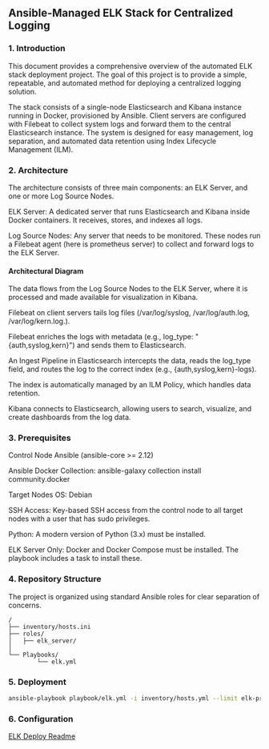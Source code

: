 ## Ansible-Managed ELK Stack for Centralized Logging
### 1. Introduction
This document provides a comprehensive overview of the automated ELK stack deployment project. The goal of this project is to provide a simple, repeatable, and automated method for deploying a centralized logging solution.

The stack consists of a single-node Elasticsearch and Kibana instance running in Docker, provisioned by Ansible. Client servers are configured with Filebeat to collect system logs and forward them to the central Elasticsearch instance. The system is designed for easy management, log separation, and automated data retention using Index Lifecycle Management (ILM).


### 2. Architecture
The architecture consists of three main components: an ELK Server, and one or more Log Source Nodes.

ELK Server: A dedicated server that runs Elasticsearch and Kibana inside Docker containers. It receives, stores, and indexes all logs.

Log Source Nodes: Any server that needs to be monitored. These nodes run a Filebeat agent (here is prometheus server) to collect and forward logs to the ELK Server.

#### Architectural Diagram

The data flows from the Log Source Nodes to the ELK Server, where it is processed and made available for visualization in Kibana.

Filebeat on client servers tails log files (/var/log/syslog, /var/log/auth.log, /var/log/kern.log.).

Filebeat enriches the logs with metadata (e.g., log_type: "{auth,syslog,kern}") and sends them to Elasticsearch.

An Ingest Pipeline in Elasticsearch intercepts the data, reads the log_type field, and routes the log to the correct index (e.g., {auth,syslog,kern}-logs).

The index is automatically managed by an ILM Policy, which handles data retention.

Kibana connects to Elasticsearch, allowing users to search, visualize, and create dashboards from the log data.


### 3. Prerequisites
Control Node
Ansible (ansible-core >= 2.12)

Ansible Docker Collection: ansible-galaxy collection install community.docker

Target Nodes
OS: Debian

SSH Access: Key-based SSH access from the control node to all target nodes with a user that has sudo privileges.

Python: A modern version of Python (3.x) must be installed.

ELK Server Only: Docker and Docker Compose must be installed. The playbook includes a task to install these.

### 4. Repository Structure
The project is organized using standard Ansible roles for clear separation of concerns.
```
/
├── inventory/hosts.ini             
├── roles/
│   ├── elk_server/      
│
└── Playbooks/     
        └── elk.yml
```

### 5. Deployment
  ```bash
  ansible-playbook playbook/elk.yml -i inventory/hosts.yml --limit elk-prov 
  ```

### 6. Configuration
[ELK Deploy Readme](../../../rolehub/roles/elk_single_setup/README.md)
